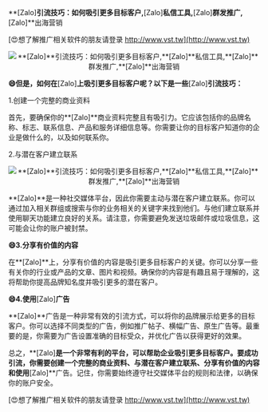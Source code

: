 **[Zalo]**引流技巧：如何吸引更多目标客户,**[Zalo]**私信工具,**[Zalo]**群发推广,**[Zalo]**出海营销

[😍想了解推广相关软件的朋友请登录 http://www.vst.tw](http://www.vst.tw)

 <center><img src="https://vst.tw/MP4/tuiguang/png/7.png" alt="**[Zalo]**引流技巧：如何吸引更多目标客户,**[Zalo]**私信工具,**[Zalo]**群发推广,**[Zalo]**出海营销"></center>

**😄但是，如何在**[Zalo]**上吸引更多目标客户呢？以下是一些**[Zalo]**引流技巧：**

1.创建一个完整的商业资料

首先，要确保你的**[Zalo]**商业资料完整且有吸引力。它应该包括你的品牌名称、标志、联系信息、产品和服务详细信息等。你需要让你的目标客户知道你的企业是做什么的，以及如何联系你。

2.与潜在客户建立联系

 <center><img src="https://vst.tw/MP4/tuiguang/png/3.png" alt="**[Zalo]**引流技巧：如何吸引更多目标客户,**[Zalo]**私信工具,**[Zalo]**群发推广,**[Zalo]**出海营销"></center>

**[Zalo]**是一种社交媒体平台，因此你需要主动与潜在客户建立联系。你可以通过加入相关群组或搜索与你的业务相关的关键字来找到他们。与他们建立联系并使用聊天功能建立良好的关系。请注意，你需要避免发送垃圾邮件或垃圾信息，这可能会让你的账户被封禁。

**😄3.分享有价值的内容**

在**[Zalo]**上，分享有价值的内容是吸引更多目标客户的关键。你可以分享一些有关你的行业或产品的文章、图片和视频。确保你的内容是有趣且易于理解的，这将帮助你提高品牌知名度并吸引更多的潜在客户。

**😄4.使用**[Zalo]**广告**

**[Zalo]**广告是一种非常有效的引流方式，可以将你的品牌展示给更多的目标客户。你可以选择不同类型的广告，例如推广帖子、横幅广告、原生广告等。最重要的是，你需要为广告设置准确的目标受众，并优化广告以获得更好的效果。

总之，**[Zalo]**是一个非常有利的平台，可以帮助企业吸引更多目标客户。要成功引流，你需要创建一个完整的商业资料、与潜在客户建立联系、分享有价值的内容和使用**[Zalo]**广告。记住，你需要始终遵守社交媒体平台的规则和法律，以确保你的账户安全。

[😍想了解推广相关软件的朋友请登录 http://www.vst.tw](http://www.vst.tw)



